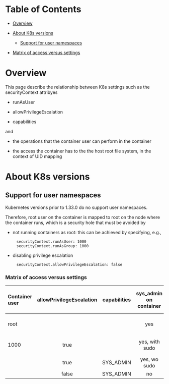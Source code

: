 
# Table of Contents

- [Overview](#p1)

- [About K8s versions](#p2)
  - [Support for user namespaces](#p21)

- [Matrix of access versus settings](#p3)



<a name="p1" id="p1"></a>
# Overview


This page describe the relationship between K8s settings such as the
securityContext attribyes

- runAsUser

- allowPrivilegeEscalation

- capabilities


and

- the operations that the container user can perform in the container

- the access the container has to the the host root file system, in the context of UID mapping




<a name="p2" id="p2"></a>
# About K8s versions

<a name="p21" id="p21"></a>
## Support for user namespaces

Kubernetes versions prior to 1.33.0 do no support user namespaces.

Therefore, root user on the container is mapped to root on the
node where the container runs, which is a security hole that
must be avoided by

- not running containers as root: this can be achieved
  by specifying, e.g.,
```
     securityContext.runAsUser: 1000 
     securityContext.runAsGroup: 1000
```

- disabling privilege escalation
```
     securityContext.allowPrivilegeEscalation: false 
```



<a name="p3" id="p3"></a>
### Matrix of access versus settings


| Container user |allowPrivilegeEscalation|  capabilities  | sys_admin on container | access to host root FS | 
| :--------- | :--------------------: | :------------: | :------------: | :-------------: |
| root       |                        |                |    yes         | yes, if no UID map |
| 1000       |     true               |                | yes, with sudo | yes, if no UID map |
|            |     true               |  SYS_ADMIN     | yes, wo sudo   |      no        |
|            |     false              |  SYS_ADMIN     |    no          |      no        |

